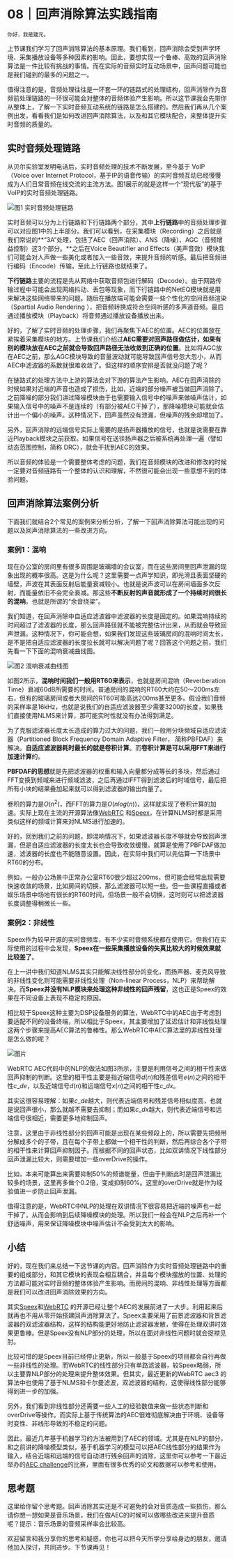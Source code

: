 # 08｜回声消除算法实践指南

    你好，我是建元。

上节课我们学习了回声消除算法的基本原理。我们看到，回声消除会受到声学环境、采集播放设备等多种因素的影响。因此，要想实现一个鲁棒、高效的回声消除算法是一件比较有挑战的事情。而在实际的音频实时互动场景中，回声问题可能也是我们碰到的最多的问题之一。

值得注意的是，音频处理往往是一环套一环的链路式的处理结构，回声消除作为音频前处理链路的一环很可能会对整体的音频体验产生影响。所以这节课我会先带你从整体上，了解一下实时音频互动系统的链路是怎么搭建的。然后我们再从几个案例出发，看看我们是如何改进回声消除算法，以及和其它模块配合，来整体提升实时音频的质量的。

## 实时音频处理链路

从贝尔实验室发明电话后，实时音频处理的技术不断发展，至今基于 VoIP（Voice over Internet Protocol，基于IP的语音传输）的实时音频互动已经慢慢成为人们日常音频在线交流的主流方法。图1展示的就是这样一个“现代版”的基于VoIP的实时音频处理链路。

![](https://static001.geekbang.org/resource/image/ee/20/ee9809a1f5cf82fb1e8dc4fddf89cb20.jpg?wh=1280x372 "图1 实时音频处理链路")

实时音频可以分为上行链路和下行链路两个部分，其中**上行链路**中的音频处理步骤可以对应图1中的上半部分。我们可以看到，在采集模块（Recording）之后就是我们常说的**“3A”处理，包括了AEC（回声消除）、ANS（降噪）、AGC（音频增益控制）这3个部分。**之后在Voice Beautifier and Effects（美声音效）模块我们可能会对人声做一些美化或者加入一些音效，来提升音频的听感。最后把音频进行编码（Encode）传输，至此上行链路也就结束了。

**下行链路**主要的流程是先从网络中获取音频包进行解码（Decode）。由于网路传输过程中可能会出现网络抖动、丢包等现象，而下行链路中的NetEQ模块就是用来解决这些网络带来的问题。随后在播放端可能会需要一些个性化的空间音频渲染（Spartial Audio Rendering ），把音频转换成符合空间听感的多声道音频。最后通过播放模块（Playback）将音频通过播放设备播放出来。

好的，了解了实时音频的处理步骤，我们再聚焦下AEC的位置。AEC的位置放在紧挨着采集模块的地方。上节课我们介绍过**AEC需要对回声路径做估计，如果有别的模块放在AEC之前就会导致回声路径无法收敛到正确的位置**。比如将AGC放在AEC之前，那么AGC模块导致的音量波动就可能导致回声信号忽大忽小，从而AEC中滤波器的系数就很难收敛了。但这样的顺序安排是否就没问题了呢？

在链路式的处理方法中上游的算法会对下游的算法产生影响。AEC在回声消除的时候如果对近端的声音也造成了损伤，比如，近端的部分噪声被当做回声消除了。之前降噪的部分我们讲过降噪模块由于也需要输入信号中的噪声来做噪声估计，如果输入信号中的噪声不是连续的（有部分被AEC干掉了），那降噪模块可能就会估计出一个偏小的噪声。这种情况下，回声虽然没有泄漏，但噪声的残余却增加了。

另外，回声消除的远端信号实际上需要的是扬声器播放的信号，也就是说需要在靠近Playback模块之前获取。如果信号在送往扬声器之后被系统再处理一遍（譬如动态范围控制，简称 DRC），就会干扰到AEC的效果。

所以音频的体验是一个需要整体考虑的问题，我们在音频模块的改进和修改的时候一定要对音频链路有一个整体的认识和理解，不然很可能会出现一些意想不到的体验问题。

## 回声消除算法案例分析

下面我们就结合2个常见的案例来分析分析，了解一下回声消除算法可能出现的问题以及回声消除算法的一些改进方向。

### 案例1：混响

现在办公室的房间里有很多周围是玻璃墙的会议室，而在这些房间里回声泄漏的现象出现的概率很高。这是为什么呢？这里需要一点声学知识，即光滑且表面坚硬的墙壁，声波在其表面反射后能量衰减较小。也就是说声波可以在房间墙面多次反射，而能量依旧不会完全衰减。那这些**不断反射的声音就形成了一个持续时间很长的混响**，也就是所谓的“余音绕梁”。

我们知道，在回声消除中自适应滤波器中滤波器的长度是固定的。如果混响持续的时间超过了滤波器的长度，那么回声路径就不能被完整估计出来，从而就会导致回声泄漏。这种情况下，你可能会想，如果我们发现这些玻璃房间的混响时间太长，是不是把自适应滤波器的长度拉长就可以解决问题了呢？回答这个问题之前，我们先看一下下面的混响衰减曲线图。

![](https://static001.geekbang.org/resource/image/23/0c/234fc7270ec0447e7de6a00dcc11be0c.jpg?wh=1280x720 "图2 混响衰减曲线图")

如图2所示，**混响时间我们一般用RT60来表示**，也就是房间混响（Reverberation Time）衰减60dB所需要的时间。普通房间的混响的RT60大约在50～200ms左右，但有的玻璃房间或者大房间的RT60可能高达200ms甚至更多。假设我们音频的采样率是16kHz，也就是说我们的自适应滤波器至少需要3200的长度，如果我们直接使用NLMS来计算，那可能实时性就没有办法得到满足。

为了克服滤波器长度太长造成的算力过大的问题，我们一般用分块频域自适应滤波器（Partitioned Block Frequency Domain Adaptive Filter， 简称PBFDAF）来解决。**自适应滤波器耗时最长的就是卷积计算**。而**卷积计算是可以采用FFT来进行加速计算**的。

**PBFDAF的思想**就是先把滤波器的权重和输入向量都分成等长的多块，然后通过FFT变换到频域来进行频域滤波，之后再通过IFFT得到滤波后的时域信号，最后把所有小块的结果叠加起来就可以得到滤波器的输出向量了。

卷积的算力是$O(n^2)$，而FFT的算力是$O(nlog(n))$，这样就实现了卷积计算的加速。实际上现在主流的开源算法像[WebRTC](https://webrtc.org.cn) 和[Speex](https://www.speex.org)，在计算NLMS时都是采用类似这样的频域计算来对NLMS进行加速的。

好的，回到我们之前的问题，即混响情况下，如果滤波器长度不够就会导致回声泄漏，但是自适应滤波器的长度太长也会导致收敛缓慢。就算是使用了PBFDAF做加速，滤波器的长度也不能随意设置。因此，在实际中我们可以先估算一下场景中RT60的分布。

例如，一般办公场景中正常办公室RT60很少超过200ms，但可能会经常出现需要快速收敛的场景，比如房间的切换，那么滤波器可以短一些。但一些课程直播或者娱乐场景中场地有很长的RT60时间，但场景一般不会切换，这时则可以把滤波器长度调整得稍微长一些。

### 案例2：非线性

Speex作为较早开源的实时音频库，有不少实时音频系统都在使用它。但我们在实际使用的过程中会发现，**Speex在一些采集播放设备的失真比较大的时候效果就比较差了**。

在上一讲中我们知道NLMS其实只能解决线性部分的变化，而扬声器、麦克风导致的非线性变化则可能需要非线性处理（Non-linear Process，NLP）来帮助解决。而**Speex并没有NLP模块来处理这种非线性的回声残留**，这也正是Speex的效果在不同设备上表现不稳定的原因。

相比较于Speex这种主要为DSP设备服务的算法，WebRTC中的AEC由于考虑到要适配不同的设备终端，所以相比于Speex，其主要增加了延迟估计和非线性处理这两个步骤来提高AEC算法的鲁棒性。那么WebRTC中AEC算法里的非线性处理是怎么做的呢？

![图片](https://static001.geekbang.org/resource/image/6a/e0/6ae66aca0a6108ff68c68856b49811e0.png?wh=623x849 "图3 WebRTC中的NLP处理（实时语音处理实践指南 中国工信出版社）")

WebRTC AEC代码中的NLP的做法如图3所示，主要是利用信号之间的相干性来做回声抑制的判断。这里的相干性主要是指近端信号$d(n)$和残差信号$e(n)$之间的相干性$c\_{de}$，以及近端信号$d(n)$和远端信号$x(n)$之间的相干性$c\_{dx}$。

其实这很容易理解：如果$c\_{de}$越大，则代表近端信号和残差信号相似度高，也就是说回声很小，那么就越不需要去抑制；而如果$c\_{dx}$越大，则代表近端信号和远端信号很相近，需要更多地抑制回声。

注意，这里由于非线性部分的回声可能是出现在某些频段上的，所以需要先把频带分解成多个的子带，且在每个子带上都做一个相干性的判断，然后再综合各个子带的相干性来计算回声抑制因子。而根据不同的回声状态，比如双讲情况下线性部分回声泄漏比较大，则需要增加一些overDrive的操作。

比如，本来可能算出来需要抑制50%的频谱能量，但由于判断此时是回声泄漏比较多的场景，这里再多做个0.2倍，变成抑制60%。这里的overDrive就是作为经验值进一步防止回声泄漏。

值得注意的是，WebRTC中NLP的处理在双讲情况下很容易把近端的噪声也一起干掉了，从而会影响到后续降噪模块的处理。所以我们一般会在NLP之后再补一个舒适噪声，用来保证降噪模块中噪声估计不会受到太大的影响。

## 小结

好的，现在我们来总结一下这节课的内容。回声消除作为实时音频处理链路中的重要的组成部分，和其它模块的表现会相互耦合，并且每个模块摆放的位置、处理的方法都可能对实时音频的整体体验产生影响。而房间的混响、非线性处理等方面都是我们可以改进回声消除效果的方向。

其实[Speex](https://www.speex.org)和[WebRTC](https://webrtc.org.cn) 的开源已经让整个AEC的发展前进了一大步。利用起来后就再也不用从零开始搭建回声消除算法了。Speex主要采用了前景滤波器和背景滤波器的双滤波器结构，这样的结构能更好地防止滤波器发散，使得在处理双讲时效果更鲁棒。但是Speex没有NLP部分的处理，所以在面对非线性问题时就会捉襟见肘。

比较可惜的是Speex目前已经停止更新，所以一般基于Speex的项目都会自行再做一些非线性的处理。而WebRTC的线性部分只有单路滤波器，较Speex略弱，所以主要靠NLP部分的处理来提升整体效果。但其实，最近更新的WebRTC aec3 的算法中也使用了基于NLMS和卡尔曼滤波，双滤波器的结构，这使得线性部分能够得到进一步的加强。

另外，我们看到非线性部分还需要一些人工的经验数值来做一些状态判断和overDrive等操作。而实际上基于传统算法的AEC很难彻底解决由于环境、设备等时变性、非线形导致的不稳定的问题。

因此，最近几年基于机器学习的方法被用到了AEC的领域。尤其是在NLP的部分，和之前讲的降噪模型类似，基于机器学习的模型可以把AEC线性部分的结果作为输入，结合近端和远端的信号自动进行残余回声的消除，这里你可以参考一下最近举办的[AEC challenge](https://github.com/microsoft/AEC-Challenge)的比赛，里面有很多优秀的论文和数据可以参考和使用。

## 思考题

这里给你留个思考题。回声消除其实还是不可避免的会对音质造成一些损伤，那么请你想一想如果是音乐场景，我们在做AEC的时候可以做哪些改进来提升音质呢？提示：音乐场景的音频采样率会比较高。

欢迎留言和我分享你的思考和疑惑，你也可以把今天所学分享给身边的朋友，邀请他加入探讨，共同进步。下节课再见！
    